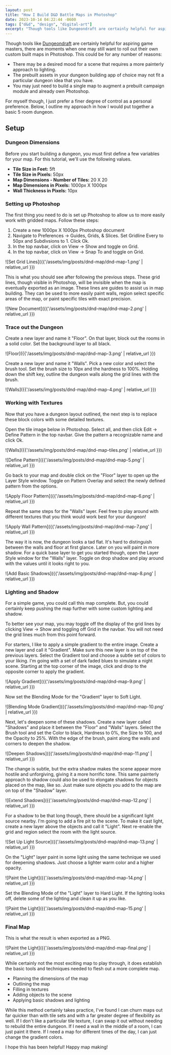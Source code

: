 ```yaml
---
layout: post
title: "How I Build D&D Battle Maps in Photoshop"
date: 2023-10-14 04:22:44 -0600
tags: ["d&d", "design", "digital-art"]
excerpt: "Though tools like Dungeondraft are certainly helpful for aspiring game masters, there are moments when one may still want to roll out their own custom built maps in Photoshop."
---
```


Though tools like [Dungeondraft](https://dungeondraft.net/) are certainly helpful for aspiring game masters, there are moments when one may still want to roll out their own custom built maps in Photoshop. This could be for any number of reasons:

- There may be a desired mood for a scene that requires a more painterly approach to lighting.
- The prebuilt assets in your dungeon building app of choice may not fit a particular dungeon idea that you have.
- You may just need to build a single map to augment a prebuilt campaign module and already own Photoshop.

For myself though, I just prefer a finer degree of control as a personal preference. Below, I outline my approach in how I would put together a basic 5 room dungeon.

## Setup

### Dungeon Dimensions

Before you start building a dungeon, you must first define a few variables for your map. For this tutorial, we'll use the following values.

- **Tile Size in Feet:** 5ft
- **Tile Size in Pixels:** 50px
- **Map Dimensions - Number of Tiles:** 20 X 20
- **Map Dimensions in Pixels:** 1000px X 1000px
- **Wall Thickness in Pixels:** 10px

### Setting up Photoshop

The first thing you need to do is set up Photoshop to allow us to more easily work with gridded maps. Follow these steps:

1. Create a new 1000px X 1000px Photoshop document
2. Navigate to Preferences -> Guides, Grids, & Slices. Set Gridline Every to 50px and Subdivsions to 1. Click Ok.
3. In the top navbar, click on View -> Show and toggle on Grid.
4. In the top navbar, click on View -> Snap To and toggle on Grid.

![Set Grid Lines]({{'/assets/img/posts/dnd-map/dnd-map-1.png' | relative_url }})

This is what you should see after following the previous steps. These grid lines, though visible in Photoshop, will be invisible when the map is eventually exported as an image. These lines are guides to assist us in map building. They can be used to more easily paint walls, region select specific areas of the map, or paint specific tiles with exact precision.

![New Document]({{'/assets/img/posts/dnd-map/dnd-map-2.png' | relative_url }})

### Trace out the Dungeon

Create a new layer and name it "Floor". On that layer, block out the rooms in a solid color. Set the background layer to all black. 

![Floor]({{'/assets/img/posts/dnd-map/dnd-map-3.png' | relative_url }})

Create a new layer and name it "Walls". Pick a new color and select the brush tool. Set the brush size to 10px and the hardness to 100%. Holding down the shift key, outline the dungeon walls along the grid lines with the brush.

![Walls]({{'/assets/img/posts/dnd-map/dnd-map-4.png' | relative_url }})

### Working with Textures

Now that you have a dungeon layout outlined, the next step is to replace these block colors with some detailed textures.

Open the tile image below in Photoshop. Select all, and then click Edit -> Define Pattern in the top navbar. Give the pattern a recognizable name and click Ok.

![Walls]({{'/assets/img/posts/dnd-map/dnd-map-tiles.png' | relative_url }})

![Define Pattern]({{'/assets/img/posts/dnd-map/dnd-map-5.png' | relative_url }})

Go back to your map and double click on the "Floor" layer to open up the Layer Style window. Toggle on Pattern Overlay and select the newly defined pattern from the options.

![Apply Floor Pattern]({{'/assets/img/posts/dnd-map/dnd-map-6.png' | relative_url }})

Repeat the same steps for the "Walls" layer. Feel free to play around with different textures that you think would work best for your dungeon!

![Apply Wall Pattern]({{'/assets/img/posts/dnd-map/dnd-map-7.png' | relative_url }})

The way it is now, the dungeon looks a tad flat. It's hard to distinguish between the walls and floor at first glance. Later on you will paint in more shadow. For a quick base layer to get you started though, open the Layer Style window for the "Walls" layer. Toggle on drop shadow and play around with the values until it looks right to you.

![Add Basic Shadows]({{'/assets/img/posts/dnd-map/dnd-map-8.png' | relative_url }})

### Lighting and Shadow

For a simple game, you could call this map complete. But, you could certainly keep pushing the map further with some custom lighting and shadow.

To better see your map, you may toggle off the display of the grid lines by clicking View -> Show and toggling off Grid in the navbar. You will not need the grid lines much from this point forward.

For starters, I like to apply a simple gradient to the entire image. Create a new layer and call it "Gradient". Make sure this new layer is on top of the previous layers. Select the Gradient tool and choose a subtle set of colors to your liking. I'm going with a set of dark faded blues to simulate a night scene. Starting at the top corner of the image, click and drop to the opposite corner to apply the gradient.

![Apply Gradient]({{'/assets/img/posts/dnd-map/dnd-map-9.png' | relative_url }})

Now set the Blending Mode for the "Gradient" layer to Soft Light.

![Blending Mode Gradient]({{'/assets/img/posts/dnd-map/dnd-map-10.png' | relative_url }})

Next, let's deepen some of these shadows. Create a new layer called "Shadows" and place it between the "Floor" and "Walls" layers. Select the Brush tool and set the Color to black, Hardness to 0%, the Size to 100, and the Opacity to 25%. With the edge of the brush, paint along the walls and corners to deepen the shadow.

![Deepen Shadows]({{'/assets/img/posts/dnd-map/dnd-map-11.png' | relative_url }})

The change is subtle, but the extra shadow makes the scene appear more hostile and unforgiving, giving it a more horrific tone. This same painterly approach to shadow could also be used to elongate shadows for objects placed on the map, like so. Just make sure objects you add to the map are on top of the "Shadow" layer.

![Extend Shadows]({{'/assets/img/posts/dnd-map/dnd-map-12.png' | relative_url }})

For a shadow to be that long though, there should be a significant light source nearby. I'm going to add a fire pit to the scene. To make it cast light, create a new layer above the objects and call it "Light". Next re-enable the grid and region select the room with the light source.

![Set Up Light Source]({{'/assets/img/posts/dnd-map/dnd-map-13.png' | relative_url }})

On the "Light" layer paint in some light using the same technique we used for deepening shadows. Just choose a lighter warm color and a higher opacity.

![Paint the Light]({{'/assets/img/posts/dnd-map/dnd-map-14.png' | relative_url }})

Set the Blending Mode of the "Light" layer to Hard Light. If the lighting looks off, delete some of the lighting and clean it up as you like.

![Paint the Light]({{'/assets/img/posts/dnd-map/dnd-map-15.png' | relative_url }})

### Final Map

This is what the result is when exported as a PNG.

![Paint the Light]({{'/assets/img/posts/dnd-map/dnd-map-final.png' | relative_url }})

While certainly not the most exciting map to play through, it does establish the basic tools and techniques needed to flesh out a more complete map.

- Planning the dimensions of the map
- Outlining the map
- Filling in textures
- Adding objects to the scene
- Applying basic shadows and lighting

While this method certainly takes practice, I've found I can churn maps out far quicker than with tile sets and with a far greater degree of flexibility as well. If I don't like a particular tile texture, I can swap it out without needing to rebuild the entire dungeon. If I need a wall in the middle of a room, I can just paint it there. If I need a map for different times of the day, I can just change the gradient colors.

I hope this has been helpful! Happy map making!
